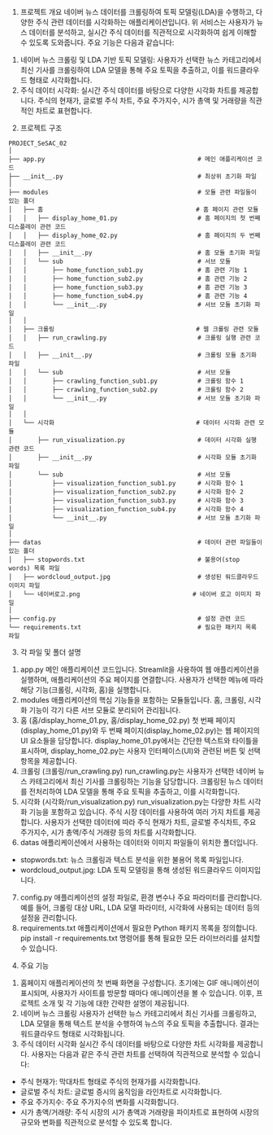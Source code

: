 1. 프로젝트 개요
네이버 뉴스 데이터를 크롤링하여 토픽 모델링(LDA)을 수행하고, 다양한 주식 관련 데이터를 시각화하는 애플리케이션입니다. 위 서비스는 사용자가 뉴스 데이터를 분석하고, 실시간 주식 데이터를 직관적으로 시각화하여 쉽게 이해할 수 있도록 도와줍니다. 주요 기능은 다음과 같습니다:
1) 네이버 뉴스 크롤링 및 LDA 기반 토픽 모델링: 사용자가 선택한 뉴스 카테고리에서 최신 기사를 크롤링하여 LDA 모델을 통해 주요 토픽을 추출하고, 이를 워드클라우드 형태로 시각화합니다.
2) 주식 데이터 시각화: 실시간 주식 데이터를 바탕으로 다양한 시각화 차트를 제공합니다. 주식의 현재가, 글로벌 주식 차트, 주요 주가지수, 시가 총액 및 거래량을 직관적인 차트로 표현합니다.


2. 프로젝트 구조
```
PROJECT_SeSAC_02
│
├── app.py                                          # 메인 애플리케이션 코드
├── __init__.py                                     # 최상위 초기화 파일
│
├── modules                                         # 모듈 관련 파일들이 있는 폴더
│   ├── 홈                                          # 홈 페이지 관련 모듈
│   │   ├── display_home_01.py                      # 홈 페이지의 첫 번째 디스플레이 관련 코드
│   │   ├── display_home_02.py                      # 홈 페이지의 두 번째 디스플레이 관련 코드
│   │   ├── __init__.py                             # 홈 모듈 초기화 파일
│   │   └── sub                                     # 서브 모듈
│   │       ├── home_function_sub1.py               # 홈 관련 기능 1
│   │       ├── home_function_sub2.py               # 홈 관련 기능 2
│   │       ├── home_function_sub3.py               # 홈 관련 기능 3
│   │       ├── home_function_sub4.py               # 홈 관련 기능 4
│   │       └── __init__.py                         # 서브 모듈 초기화 파일
│   │
│   ├── 크롤링                                       # 웹 크롤링 관련 모듈
│   │   ├── run_crawling.py                         # 크롤링 실행 관련 코드
│   │   ├── __init__.py                             # 크롤링 모듈 초기화 파일
│   │   └── sub                                     # 서브 모듈
│   │       ├── crawling_function_sub1.py           # 크롤링 함수 1
│   │       ├── crawling_function_sub2.py           # 크롤링 함수 2
│   │       └── __init__.py                         # 서브 모듈 초기화 파일
│   │
│   └── 시각화                                       # 데이터 시각화 관련 모듈
│       ├── run_visualization.py                    # 데이터 시각화 실행 관련 코드
│       ├── __init__.py                             # 시각화 모듈 초기화 파일
│       └── sub                                     # 서브 모듈
│           ├── visualization_function_sub1.py      # 시각화 함수 1
│           ├── visualization_function_sub2.py      # 시각화 함수 2
│           ├── visualization_function_sub3.py      # 시각화 함수 3
│           ├── visualization_function_sub4.py      # 시각화 함수 4
│           └── __init__.py                         # 서브 모듈 초기화 파일
│
├── datas                                           # 데이터 관련 파일들이 있는 폴더
│   ├── stopwords.txt                               # 불용어(stop words) 목록 파일
│   ├── wordcloud_output.jpg                        # 생성된 워드클라우드 이미지 파일
│   └── 네이버로고.png                               # 네이버 로고 이미지 파일
│
├── config.py                                       # 설정 관련 코드
└── requirements.txt                                # 필요한 패키지 목록 파일
```



3. 각 파일 및 폴더 설명
1) app.py
메인 애플리케이션 코드입니다. Streamlit을 사용하여 웹 애플리케이션을 실행하며, 애플리케이션의 주요 페이지를 연결합니다. 사용자가 선택한 메뉴에 따라 해당 기능(크롤링, 시각화, 홈)을 실행합니다.
2) modules
애플리케이션의 핵심 기능들을 포함하는 모듈들입니다. 홈, 크롤링, 시각화 기능이 각기 다른 서브 모듈로 분리되어 관리됩니다.
3) 홈 (홈/display_home_01.py, 홈/display_home_02.py)
첫 번째 페이지(display_home_01.py)와 두 번째 페이지(display_home_02.py)는 웹 페이지의 UI 요소들을 담당합니다. display_home_01.py에서는 간단한 텍스트와 타이틀을 표시하며, display_home_02.py는 사용자 인터페이스(UI)와 관련된 버튼 및 선택 항목을 제공합니다. 
4) 크롤링 (크롤링/run_crawling.py)
run_crawling.py는 사용자가 선택한 네이버 뉴스 카테고리에서 최신 기사를 크롤링하는 기능을 담당합니다. 크롤링된 뉴스 데이터를 전처리하여 LDA 모델을 통해 주요 토픽을 추출하고, 이를 시각화합니다.
5) 시각화 (시각화/run_visualization.py)
run_visualization.py는 다양한 차트 시각화 기능을 포함하고 있습니다. 주식 시장 데이터를 사용하여 여러 가지 차트를 제공합니다. 사용자가 선택한 데이터에 따라 주식 현재가 차트, 글로벌 주식차트, 주요 주가지수, 시가 총액/주식 거래량 등의 차트를 시각화합니다.
6) datas
애플리케이션에서 사용하는 데이터와 이미지 파일들이 위치한 폴더입니다.
- stopwords.txt: 뉴스 크롤링과 텍스트 분석을 위한 불용어 목록 파일입니다.
- wordcloud_output.jpg: LDA 토픽 모델링을 통해 생성된 워드클라우드 이미지입니다.
7) config.py
애플리케이션의 설정 파일로, 환경 변수나 주요 파라미터를 관리합니다. 예를 들어, 크롤링 대상 URL, LDA 모델 파라미터, 시각화에 사용되는 데이터 등의 설정을 관리합니다.
8) requirements.txt
애플리케이션에서 필요한 Python 패키지 목록을 정의합니다. pip install -r requirements.txt 명령어를 통해 필요한 모든 라이브러리를 설치할 수 있습니다.


4.	주요 기능
1) 홈페이지
애플리케이션의 첫 번째 화면을 구성합니다. 초기에는 GIF 애니메이션이 표시되며, 사용자가 사이트를 방문할 때마다 애니메이션을 볼 수 있습니다. 이후, 프로젝트 소개 및 각 기능에 대한 간략한 설명이 제공됩니다.
2) 네이버 뉴스 크롤링
사용자가 선택한 뉴스 카테고리에서 최신 기사를 크롤링하고, LDA 모델을 통해 텍스트 분석을 수행하여 뉴스의 주요 토픽을 추출합니다. 결과는 워드클라우드 형태로 시각화됩니다.
3) 주식 데이터 시각화
실시간 주식 데이터를 바탕으로 다양한 차트 시각화를 제공합니다. 사용자는 다음과 같은 주식 관련 차트를 선택하여 직관적으로 분석할 수 있습니다:
- 주식 현재가: 막대차트 형태로 주식의 현재가를 시각화합니다.
- 글로벌 주식 차트: 글로벌 증시의 움직임을 라인차트로 시각화합니다.
- 주요 주가지수: 주요 주가지수의 변화를 시각화합니다.
- 시가 총액/거래량: 주식 시장의 시가 총액과 거래량을 파이차트로 표현하여 시장의 규모와 변화를 직관적으로 분석할 수 있도록 합니다.

